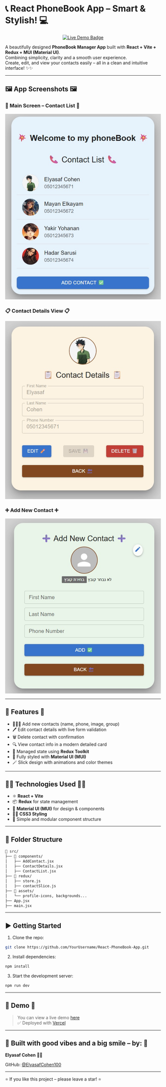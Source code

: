 # 📞 React PhoneBook App – Smart & Stylish! 💻

<p align="center">
  <a href="https://react-phone-book-app-d7qm-ew7v2ygxg-es-projects-54cbe7a5.vercel.app" target="_blank">
    <img src="https://img.shields.io/badge/🔮%20LIVE%20DEMO-purple?style=for-the-badge&logo=vercel&logoColor=white" alt="Live Demo Badge"/>
  </a>
</p>

A beautifully designed **PhoneBook Manager App** built with **React + Vite + Redux + MUI (Material UI)**.  
Combining simplicity, clarity and a smooth user experience.  
Create, edit, and view your contacts easily – all in a clean and intuitive interface! ✨✨

---

## 🖼️ App Screenshots 🖼️

### 🌟 Main Screen – Contact List 🌟  
![Main Screen](/main_screen.jpg)

### 📋 Contact Details View 📋  
![Contact Details](/show_contact.jpg)

### ➕ Add New Contact ➕  
![Add Contact](/add_new_contact.jpg)

---

## 🎯 Features 🎯

- 👨‍👩‍👧 Add new contacts (name, phone, image, group)  
- 🖊️ Edit contact details with live form validation  
- 🗑️ Delete contact with confirmation  
- 🔍 View contact info in a modern detailed card  
- 🧠 Managed state using **Redux Toolkit**  
- 🎨 Fully styled with **Material UI (MUI)**  
- 🪄 Slick design with animations and color themes  

---

## 🧑‍💻 Technologies Used 🧑‍💻

- ⚛️ **React + Vite**  
- 📦 **Redux** for state management  
- 💠 **Material UI (MUI)** for design & components  
- 👨‍🎨 **CSS3 Styling**  
- 🧩 Simple and modular component structure  

---

## 📁 Folder Structure

```
📁 src/
├── 📂 components/
│   ├── AddContact.jsx
│   ├── ContactDetails.jsx
│   ├── ContactList.jsx
├── 📂 redux/
│   ├── store.js
│   ├── contactSlice.js
├── 📂 assets/
│   └── profile-icons, backgrounds...
├── App.jsx
├── main.jsx
```

---

## ▶️ Getting Started

1. Clone the repo:
```bash
git clone https://github.com/YourUsername/React-PhoneBook-App.git
```

2. Install dependencies:
```bash
npm install
```

3. Start the development server:
```bash
npm run dev
```

---

## 🚀 Demo 🚀

> You can view a live demo [here](https://react-phone-book-app-d7qm-ew7v2ygxg-es-projects-54cbe7a5.vercel.app)  
> ✅ Deployed with [Vercel](https://vercel.com)

---

## 🎉 Built with good vibes and a big smile – by: 🎉

**Elyasaf Cohen** 👊😎  

GitHub: [@ElyasafCohen100](https://github.com/ElyasafCohen100)

---

⭐ If you like this project – please leave a star! ⭐
